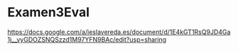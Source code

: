 # Examen3Eval
https://docs.google.com/a/ieslavereda.es/document/d/1E4kGT1RsQ9JD4Ga1j__vyGDOZSNQSzzd1M97YFN9BAc/edit?usp=sharing
